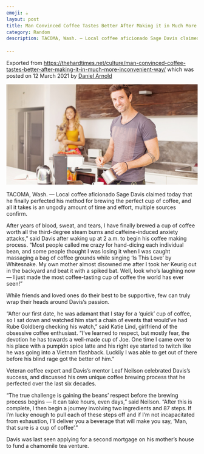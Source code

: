 ```yaml
---
emoji: ☕
layout: post
title: Man Convinced Coffee Tastes Better After Making it in Much More Inconvenient Way
category: Random
description: TACOMA, Wash. — Local coffee aficionado Sage Davis claimed today that he finally perfected his method for brewing the perfect cup of coffee, and all it takes is an ungodly amount of time and effort, multiple sources confirm.

---
```


Exported
from https://thehardtimes.net/culture/man-convinced-coffee-tastes-better-after-making-it-in-much-more-inconvenient-way/
which was posted on 12 March 2021 by [Daniel Arnold](https://thehardtimes.net/author/daniel-arnold/)

![Man making coffee while smiling](man-making-coffee.jpg)

TACOMA, Wash. — Local coffee aficionado Sage Davis claimed today that he finally perfected his method for brewing the
perfect cup of coffee, and all it takes is an ungodly amount of time and effort, multiple sources confirm.

After years of blood, sweat, and tears, I have finally brewed a cup of coffee worth all the third-degree steam burns and
caffeine-induced anxiety attacks,” said Davis after waking up at 2 a.m. to begin his coffee making process. “Most people
called me crazy for hand-dicing each individual bean, and some people thought I was losing it when I was caught
massaging a bag of coffee grounds while singing ‘Is This Love’ by Whitesnake. My own mother almost disowned me after I
took her Keurig out in the backyard and beat it with a spiked bat. Well, look who’s laughing now — I just made the most
coffee-tasting cup of coffee the world has ever seen!”

While friends and loved ones do their best to be supportive, few can truly wrap their heads around Davis’s passion.

“After our first date, he was adamant that I stay for a ‘quick’ cup of coffee, so I sat down and watched him start a
chain of events that would’ve had Rube Goldberg checking his watch,” said Katie Lind, girlfriend of the obsessive coffee
enthusiast. “I’ve learned to respect, but mostly fear, the devotion he has towards a well-made cup of Joe. One time I
came over to his place with a pumpkin spice latte and his right eye started to twitch like he was going into a Vietnam
flashback. Luckily I was able to get out of there before his blind rage got the better of him.”

Veteran coffee expert and Davis’s mentor Leaf Neilson celebrated Davis’s success, and discussed his own unique coffee
brewing process that he perfected over the last six decades.

“The true challenge is gaining the beans’ respect before the brewing process begins — it can take hours, even days,”
said Neilson. “After this is complete, I then begin a journey involving two ingredients and 87 steps. If I’m lucky
enough to pull each of these steps off and if I’m not incapacitated from exhaustion, I’ll deliver you a beverage that
will make you say, ‘Man, that sure is a cup of coffee’.”

Davis was last seen applying for a second mortgage on his mother’s house to fund a chamomile tea venture.
